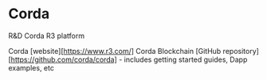 # Corda
R&amp;D Corda R3 platform

Corda [website][https://www.r3.com/]
Corda Blockchain [GitHub repository][https://github.com/corda/corda] - includes getting started guides, Dapp examples, etc
